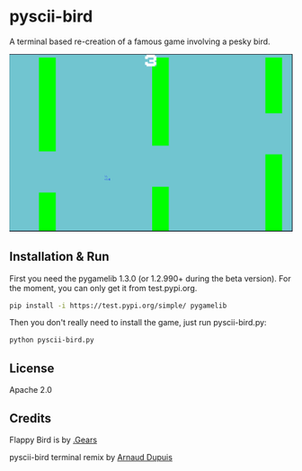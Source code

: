 # pyscii-bird
A terminal based re-creation of a famous game involving a pesky bird.

![pyscii-bird.py screenshot](https://raw.githubusercontent.com/pygamelib/pyscii-bird/main/images/screenshot.png "pyscii-bird.py")

## Installation & Run

First you need the pygamelib 1.3.0 (or 1.2.990+ during the beta version). For the moment, you can only get it from test.pypi.org.

```bash
pip install -i https://test.pypi.org/simple/ pygamelib
```

Then you don't really need to install the game, just run pyscii-bird.py:

```bash
python pyscii-bird.py
```

## License

Apache 2.0

## Credits

Flappy Bird is by [.Gears](https://dotgears.com/)

pyscii-bird terminal remix by [Arnaud Dupuis](https://github.com/arnauddupuis)